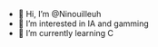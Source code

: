 - 👋 Hi, I’m @Ninouilleuh
- 👀 I’m interested in IA and gamming
- 🌱 I’m currently learning C 

<!---
Ndinkel/Ndinkel is a ✨ special ✨ repository because its `README.md` (this file) appears on your GitHub profile.
You can click the Preview link to take a look at your changes.
--->
